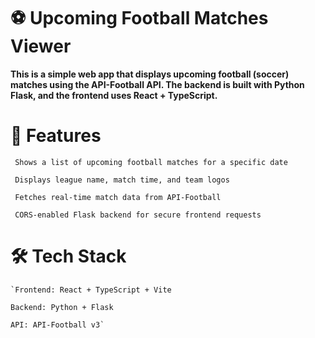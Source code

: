 # ⚽ Upcoming Football Matches Viewer

**This is a simple web app that displays upcoming football (soccer) matches using the API-Football API. The backend is built with Python Flask, and the frontend uses React + TypeScript.**

# 🧩 Features

   ` Shows a list of upcoming football matches for a specific date`

   ` Displays league name, match time, and team logos`

   ` Fetches real-time match data from API-Football`

   ` CORS-enabled Flask backend for secure frontend requests`

# 🛠️ Tech Stack

    `Frontend: React + TypeScript + Vite

    Backend: Python + Flask

    API: API-Football v3`
